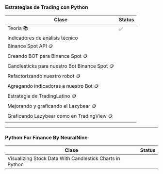 ### Estrategias de Trading con Python

| Clase                                         | Status |
| --------------------------------------------- | ------ |
| Teoría 📚                                     | ✅     |
| Indicadores de análisis técnico               |        |
| Binance Spot API 🪙                           |        |
| Creando BOT para Binance Spot 🪙              |        |
| Candlesticks para nuestro Bot Binance Spot 🪙 |        |
| Refactorizando nuestro robot 🪙               |        |
| Agregando indicadores a nuestro Bot 🪙        |        |
| Estrategia de TradingLatino 🪙                |        |
| Mejorando y graficando el Lazybear 🪙         |        |
| Graficando Lazybear como en TradingView 🪙    |        |

---

### Python For Finance By NeuralNine

| Clase                                                    | Status |
| -------------------------------------------------------- | ------ |
| Visualizing Stock Data With Candlestick Charts in Python |        |
